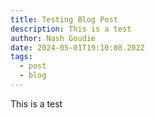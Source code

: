```yaml
---
title: Testing Blog Post
description: This is a test
author: Nash Goudie
date: 2024-05-01T19:10:08.202Z
tags:
  - post
  - blog
---
```

This is a test